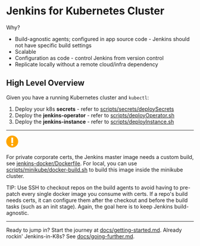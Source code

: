 # Jenkins for Kubernetes Cluster

Why?
- Build-agnostic agents; configured in app source code - Jenkins should not have specific build settings
- Scalable
- Configuration as code - control Jenkins from version control
- Replicate locally without a remote cloud/infra dependency

## High Level Overview

Given you have a running Kubernetes cluster and `kubectl`:

1. Deploy your k8s **secrets** - refer to [scripts/secrets/deploySecrets](scripts/secrets/deploySecrets.sh)
2. Deploy the **jenkins-operator** - refer to [scripts/deployOperator.sh](scripts/deployOperator.sh)
3. Deploy the **jenkins-instance** - refer to [scripts/deployInstance.sh](scripts/deployInstance.sh)


---

![](docs/img/warning-circle-orange-32.png)

For private corporate certs, the Jenkins master image needs a custom build, see
[jenkins-docker/Dockerfile](jenkins-docker/Dockerfile).
For local, you can use [scripts/minikube/docker-build.sh](scripts/minikube/docker-build.sh)
to build this image inside the minikube cluster.

TIP: Use SSH to checkout repos on the build agents to avoid having to pre-patch every single
docker image you consume with certs. If a repo's build needs certs, it can configure them
after the checkout and before the build tasks (such as an init stage). Again, the goal here
is to keep Jenkins build-agnostic.

---

Ready to jump in? Start the journey at [docs/getting-started.md](docs/getting-started.md).
Already rockin' Jenkins-in-K8s? See [docs/going-further.md](docs/going-further.md).
